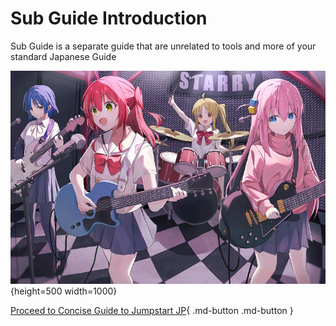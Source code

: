 # Sub Guide Introduction

Sub Guide is a separate guide that are unrelated to tools and more of your standard Japanese Guide

![Thumbs up](../img/intro-wallpaper-3.jpg){height=500 width=1000}

[Proceed to Concise Guide to Jumpstart JP](setupAnki.md){ .md-button .md-button }